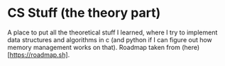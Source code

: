 # CS Stuff (the theory part)
    
A place to put all the theoretical stuff I learned, where I try to implement data structures and algorithms in c (and python if I can figure out how memory management works on that).
Roadmap taken from (here)[https://roadmap.sh].